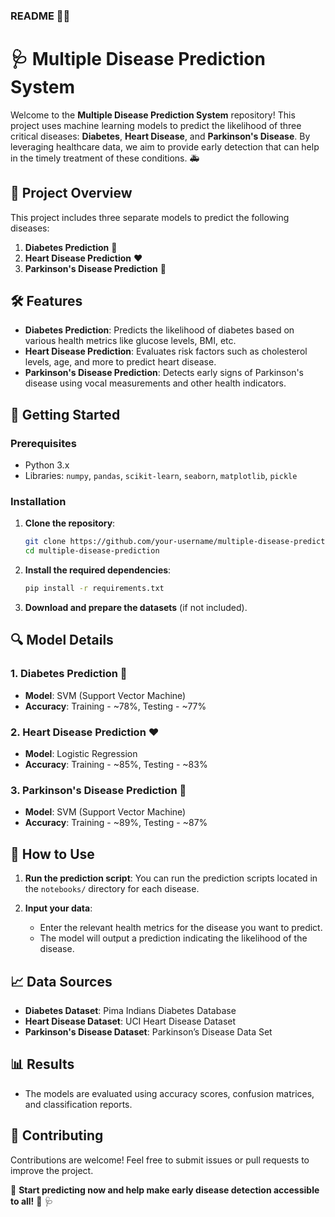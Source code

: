 ### README  📖✨

# 🩺 Multiple Disease Prediction System

Welcome to the **Multiple Disease Prediction System** repository! This project uses machine learning models to predict the likelihood of three critical diseases: **Diabetes**, **Heart Disease**, and **Parkinson's Disease**. By leveraging healthcare data, we aim to provide early detection that can help in the timely treatment of these conditions. 🚑

## 🎯 Project Overview

This project includes three separate models to predict the following diseases:

1. **Diabetes Prediction** 🍬
2. **Heart Disease Prediction** ❤️
3. **Parkinson's Disease Prediction** 🧠

## 🛠️ Features

- **Diabetes Prediction**: Predicts the likelihood of diabetes based on various health metrics like glucose levels, BMI, etc.
- **Heart Disease Prediction**: Evaluates risk factors such as cholesterol levels, age, and more to predict heart disease.
- **Parkinson's Disease Prediction**: Detects early signs of Parkinson's disease using vocal measurements and other health indicators.


## 🚀 Getting Started

### Prerequisites

- Python 3.x
- Libraries: `numpy`, `pandas`, `scikit-learn`, `seaborn`, `matplotlib`, `pickle`

### Installation

1. **Clone the repository**:
   ```bash
   git clone https://github.com/your-username/multiple-disease-prediction.git
   cd multiple-disease-prediction
   ```

2. **Install the required dependencies**:
   ```bash
   pip install -r requirements.txt
   ```

3. **Download and prepare the datasets** (if not included).

## 🔍 Model Details

### 1. **Diabetes Prediction** 🍬

- **Model**: SVM (Support Vector Machine)
- **Accuracy**: Training - ~78%, Testing - ~77%

### 2. **Heart Disease Prediction** ❤️

- **Model**: Logistic Regression
- **Accuracy**: Training - ~85%, Testing - ~83%

### 3. **Parkinson's Disease Prediction** 🧠

- **Model**: SVM (Support Vector Machine)
- **Accuracy**: Training - ~89%, Testing - ~87%

## 🧪 How to Use

1. **Run the prediction script**:
   You can run the prediction scripts located in the `notebooks/` directory for each disease.

2. **Input your data**:
   - Enter the relevant health metrics for the disease you want to predict.
   - The model will output a prediction indicating the likelihood of the disease.


## 📈 Data Sources

- **Diabetes Dataset**: Pima Indians Diabetes Database
- **Heart Disease Dataset**: UCI Heart Disease Dataset
- **Parkinson's Disease Dataset**: Parkinson’s Disease Data Set

## 📊 Results

- The models are evaluated using accuracy scores, confusion matrices, and classification reports.

## 🤝 Contributing

Contributions are welcome! Feel free to submit issues or pull requests to improve the project.

🚀 **Start predicting now and help make early disease detection accessible to all!** 🙌 🩺
